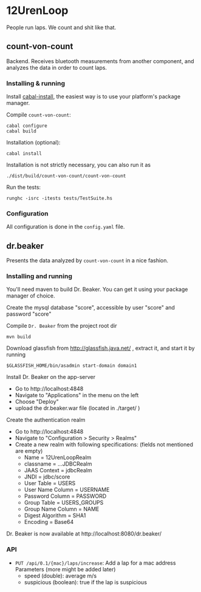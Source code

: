 12UrenLoop
==========

People run laps. We count and shit like that.

count-von-count
---------------

Backend. Receives bluetooth measurements from another component, and analyzes
the data in order to count laps.

### Installing & running

Install [cabal-install](http://www.haskell.org/cabal/), the easiest way is to
use your platform's package manager.

Compile `count-von-count`:

    cabal configure
    cabal build

Installation (optional):

    cabal install

Installation is not strictly necessary, you can also run it as

    ./dist/build/count-von-count/count-von-count

Run the tests:

    runghc -isrc -itests tests/TestSuite.hs

### Configuration

All configuration is done in the `config.yaml` file.

dr.beaker
---------

Presents the data analyzed by `count-von-count` in a nice fashion.

### Installing and running

You'll need maven to build Dr. Beaker. You can get it using your package manager of choice.

Create the mysql database "score", accessible by user "score" and password "score"

Compile `Dr. Beaker` from the project root dir

    mvn build

Download glassfish from http://glassfish.java.net/ , extract it, and start it by running 

    $GLASSFISH_HOME/bin/asadmin start-domain domain1

Install Dr. Beaker on the app-server

 * Go to http://localhost:4848
 * Navigate to "Applications" in the menu on the left
 * Choose "Deploy"
 * upload the dr.beaker.war file (located in ./target/ )

Create the authentication realm

 * Go to http://localhost:4848
 * Navigate to "Configuration > Security > Realms"
 * Create a new realm with following specifications: (fields not mentioned are empty)
    + Name = 12UrenLoopRealm
    + classname = ...JDBCRealm
    + JAAS Context = jdbcRealm
    + JNDI = jdbc/score
    + User Table = USERS
    + User Name Column = USERNAME
    + Password Column = PASSWORD
    + Group Table = USERS_GROUPS
    + Group Name Column = NAME
    + Digest Algorithm = SHA1
    + Encoding = Base64

Dr. Beaker is now available at http://localhost:8080/dr.beaker/

### API

- `PUT /api/0.1/{mac}/laps/increase`: Add a lap for a mac address
Parameters (more might be added later)
    + speed (double): average m/s
    + suspicious (boolean): true if the lap is suspicious
